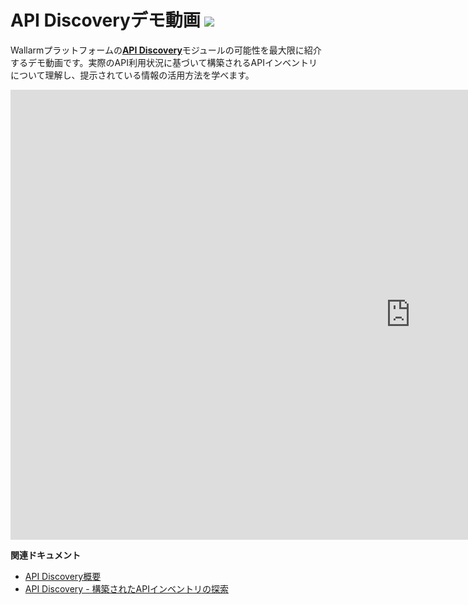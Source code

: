 # API Discoveryデモ動画 <a href="../../about-wallarm/subscription-plans/#core-subscription-plans"><img src="../../images/api-security-tag.svg" style="border: none;"></a>

Wallarmプラットフォームの[**API Discovery**](../api-discovery/overview.md)モジュールの可能性を最大限に紹介するデモ動画です。実際のAPI利用状況に基づいて構築されるAPIインベントリについて理解し、提示されている情報の活用方法を学べます。

<div class="video-wrapper">
  <iframe width="1280" height="720" src="https://www.youtube.com/embed/0bRHVtpWkJ8" frameborder="0" allow="accelerometer; autoplay; encrypted-media; gyroscope; picture-in-picture" allowfullscreen></iframe>
</div>

**関連ドキュメント**

* [API Discovery概要](../api-discovery/overview.md)
* [API Discovery - 構築されたAPIインベントリの探索](../api-discovery/exploring.md)